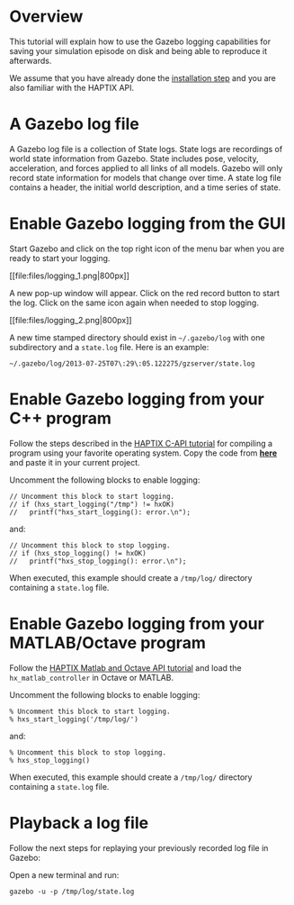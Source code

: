 # Overview

This tutorial will explain how to use the Gazebo logging capabilities for
saving your simulation episode on disk and being able to reproduce it
afterwards.

We assume that you have already done the
[installation step](http://gazebosim.org/tutorials?tut=haptix_install&cat=haptix)
and you are also familiar with the HAPTIX API.

# A Gazebo log file

A Gazebo log file is a collection of State logs. State logs are recordings of
world state information from Gazebo. State includes pose, velocity, acceleration,
and forces applied to all links of all models. Gazebo will only record state
information for models that change over time. A state log file contains a header,
the initial world description, and a time series of state.

# Enable Gazebo logging from the GUI

Start Gazebo and click on the top right icon of the menu bar when you are ready
to start your logging.

[[file:files/logging_1.png|800px]]

A new pop-up window will appear. Click on the red record button to start the log.
Click on the same icon again when needed to stop logging.

[[file:files/logging_2.png|800px]]

A new time stamped directory should exist in `~/.gazebo/log` with one
subdirectory and a `state.log` file. Here is an example:

~~~
~/.gazebo/log/2013-07-25T07\:29\:05.122275/gzserver/state.log
~~~

# Enable Gazebo logging from your C++ program

Follow the steps described in the
[HAPTIX C-API tutorial](http://gazebosim.org/tutorials?cat=haptix&tut=haptix_comm)
for compiling a program using your favorite operating system. Copy the code from
[**here**](http://bitbucket.org/osrf/haptix-comm/raw/default/example/hx_controller.c)
and paste it in your current project.

Uncomment the following blocks to enable logging:

~~~
// Uncomment this block to start logging.
// if (hxs_start_logging("/tmp") != hxOK)
//   printf("hxs_start_logging(): error.\n");
~~~

and:

~~~
// Uncomment this block to stop logging.
// if (hxs_stop_logging() != hxOK)
//   printf("hxs_stop_logging(): error.\n");
~~~

When executed, this example should create a `/tmp/log/` directory containing a
`state.log` file.

# Enable Gazebo logging from your MATLAB/Octave program

Follow the
[HAPTIX Matlab and Octave API tutorial](http://gazebosim.org/tutorials?cat=haptix&tut=haptix_matlab)
and load the `hx_matlab_controller` in Octave or MATLAB.

Uncomment the following blocks to enable logging:

~~~
% Uncomment this block to start logging.
% hxs_start_logging('/tmp/log/')
~~~

and:

~~~
% Uncomment this block to stop logging.
% hxs_stop_logging()
~~~

When executed, this example should create a `/tmp/log/` directory containing a
`state.log` file.

# Playback a log file

Follow the next steps for replaying your previously recorded log file in Gazebo:

Open a new terminal and run:

~~~
gazebo -u -p /tmp/log/state.log
~~~
